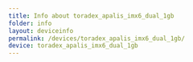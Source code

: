 ```yaml
---
title: Info about toradex_apalis_imx6_dual_1gb
folder: info
layout: deviceinfo
permalink: /devices/toradex_apalis_imx6_dual_1gb/
device: toradex_apalis_imx6_dual_1gb
---
```

